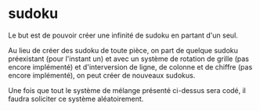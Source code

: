 # sudoku
Le but est de pouvoir créer une infinité de sudoku en partant d'un seul.

Au lieu de créer des sudoku de toute pièce, on part de quelque sudoku préexistant (pour l'instant un) et avec un système de rotation de 
grille (pas encore implémenté) et d'interversion de ligne, de colonne et de chiffre (pas encore implémenté), 
on peut créer de nouveaux sudokus.

Une fois que tout le système de mélange présenté ci-dessus sera codé, il faudra soliciter ce système aléatoirement.
